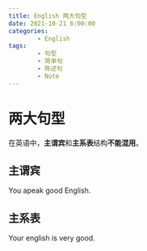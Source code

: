 ```yaml
---
title: English 两大句型
date: 2021-10-21 6:00:00
categories:
        - English
tags:
        - 句型
        - 简单句
        - 陈述句
        - Note
---
```


# 两大句型

在英语中，**主谓宾**和**主系表**结构**不能混用**。

## 主谓宾

You apeak good English.

## 主系表

Your english is very good.
